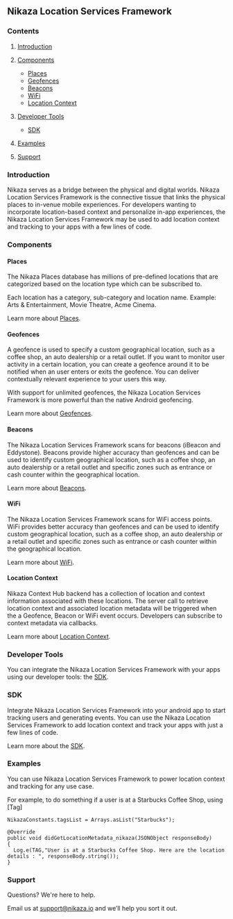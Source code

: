 ## Nikaza Location Services Framework

### Contents

1. [Introduction](#introduction)

2. [Components](#components)
   * [Places](#places)
   * [Geofences](#geofences)
   * [Beacons](#beacons)
   * [WiFi](#wifi)
   * [Location Context](#location-context)
   

3. [Developer Tools](#developer-tools)
   * [SDK](#sdk)
   
4. [Examples](#examples)

5. [Support](#support)

### Introduction

Nikaza serves as a bridge between the physical and digital worlds. Nikaza Location Services Framework is the connective tissue that links the physical places to in-venue mobile experiences. For developers wanting to incorporate location-based context and personalize in-app experiences, the Nikaza Location Services Framework may be used to add location context and tracking to your apps with a few lines of code.

### Components

#### Places

The Nikaza Places database has millions of pre-defined locations that are categorized based on the location type which can be subscribed to.

Each location has a category, sub-category and location name. Example: Arts & Entertainment, Movie Theatre, Acme Cinema.

Learn more about [Places](doc/Places.md).

#### Geofences
A geofence is used to specify a custom geographical location, such as a coffee shop, an auto dealership or a retail outlet. If you want to monitor user activity in a certain location, you can create a geofence around it to be notified when an user enters or exits the geofence. You can deliver contextually relevant experience to your users this way.

With support for unlimited geofences, the Nikaza Location Services Framework is more powerful than the native Android geofencing.

Learn more about [Geofences](doc/Geofences.md).

#### Beacons

The Nikaza Location Services Framework scans for beacons (iBeacon and Eddystone). Beacons provide higher accuracy than geofences and can be used to identify custom geographical location, such as a coffee shop, an auto dealership or a retail outlet and specific zones such as entrance or cash counter within the geographical location.

Learn more about [Beacons](doc/Beacons.md).

#### WiFi

The Nikaza Location Services Framework scans for WiFi access points. WiFi provides better accuracy than geofences and can be used to identify custom geographical location, such as a coffee shop, an auto dealership or a retail outlet and specific zones such as entrance or cash counter within the geographical location.

 Learn more about [WiFi](doc/Wifi.md).

#### Location Context

Nikaza Context Hub backend has a collection of location and context information associated with these locations. The server call to retrieve location context and associated location metadata will be triggered when the a Geofence, Beacon or WiFi  event occurs. Developers can subscribe to context metadata via callbacks.

 Learn more about [Location Context](doc/LocationContext.md).

### Developer Tools

You can integrate the Nikaza Location Services Framework with your apps using our developer tools: the [SDK](doc/SDK.md).

### SDK

Integrate Nikaza Location Services Framework into your android app to start tracking users and generating events. You can use the Nikaza Location Services Framework to add location context and track your apps with just a few lines of code.

Learn more about the [SDK](doc/SDK.md).

### Examples

You can use Nikaza Location Services Framework to power location context and tracking for any use case.

For example, to do something if a user is at a Starbucks Coffee Shop, using [Tag]

```
NikazaConstants.tagsList = Arrays.asList("Starbucks");

@Override
public void didGetLocationMetadata_nikaza(JSONObject responseBody)
{
  Log.e(TAG,"User is at a Starbucks Coffee Shop. Here are the location details : ", responseBody.string());
}

```

### Support

Questions? We're here to help.


Email us at [support@nikaza.io](mailto:support@nikaza.io) and we’ll help you sort it out.
